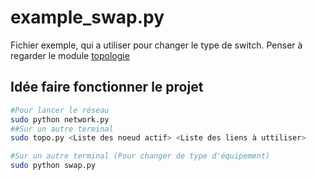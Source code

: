 # example_swap.py
Fichier exemple, qui a utiliser pour changer le type de switch. 
Penser à regarder le module [topologie](https://nsg-ethz.github.io/p4-utils/p4utils.utils.topology.html)

## Idée faire fonctionner le projet 
```bash
#Pour lancer le réseau
sudo python network.py
##Sur un autre terminal
sudo topo.py <Liste des noeud actif> <Liste des liens à uttiliser> 

#Sur un autre terminal (Pour changer de type d'équipement)
sudo python swap.py
```
